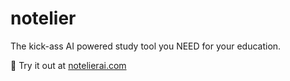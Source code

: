 # notelier
The kick-ass AI powered study tool you NEED for your education.

🔗 Try it out at [notelierai.com](https://notelierai.com)
